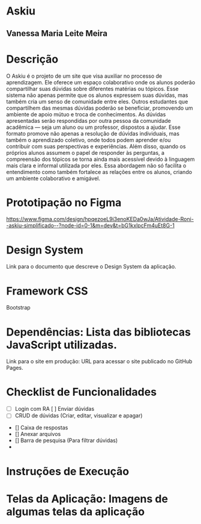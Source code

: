 # Askiu
## Vanessa Maria Leite Meira
# Descrição 
  O Askiu é o projeto de um site que visa auxiliar no processo de aprendizagem. Ele oferece um espaço colaborativo onde os alunos poderão compartilhar suas dúvidas sobre diferentes matérias ou tópicos. Esse sistema não apenas permite que os alunos expressem suas dúvidas, mas também cria um senso de comunidade entre eles. Outros estudantes que compartilhem das mesmas dúvidas poderão se beneficiar, promovendo um ambiente de apoio mútuo e troca de conhecimentos.
  As dúvidas apresentadas serão respondidas por outra pessoa da comunidade acadêmica — seja um aluno ou um professor, dispostos a ajudar. Esse formato promove não apenas a resolução de dúvidas individuais, mas também o aprendizado coletivo, onde todos podem aprender e/ou contribuir com suas perspectivas e experiências. Além disso, quando os próprios alunos assumem o papel de responder às perguntas, a compreensão dos tópicos se torna ainda mais acessível devido à linguagem mais clara e informal utilizada por eles. Essa abordagem não só facilita o entendimento como também fortalece as relações entre os alunos, criando um ambiente colaborativo e amigável.

# Prototipação no Figma
https://www.figma.com/design/hpqezoeL9i3enoKEDa0wJa/Atividade-Roni--askiu-simplificado--?node-id=0-1&m=dev&t=bG1kxlpcFm4uEt8G-1

# Design System
Link para o documento que descreve o Design System da aplicação.

# Framework CSS
Bootstrap

# Dependências: Lista das bibliotecas JavaScript utilizadas. 
Link para o site em produção: URL para acessar o site publicado no GitHub Pages.

# Checklist de Funcionalidades
- [ ] Login com RA
  [ ] Enviar dúvidas
-[ ] CRUD de dúvidas (Criar, editar, visualizar e apagar)
- [] Caixa de respostas
- [] Anexar arquivos
- [] Barra de pesquisa (Para filtrar dúvidas)
- 
# Instruções de Execução


# Telas da Aplicação: Imagens de algumas telas da aplicação
